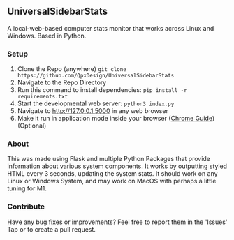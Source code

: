 ## UniversalSidebarStats
A local-web-based computer stats monitor that works across Linux and Windows. Based in Python.

### Setup
1. Clone the Repo (anywhere)
```git clone https://github.com/QpxDesign/UniversalSidebarStats```
2. Navigate to the Repo Directory
3. Run this command to install dependencies: ```pip install -r requirements.txt```
4. Start the developmental web server: ```python3 index.py```
5. Navigate to http://127.0.0.1:5000 in any web browser
6. Make it run in application mode inside your browser ([Chrome Guide](https://www.thewindowsclub.com/use-google-chrome-in-application-mode)) (Optional)

### About
This was made using Flask and multiple Python Packages that provide information about various system components. It works by outputting styled HTML every 3 seconds, updating the system stats. It should work on any Linux or Windows System, and may work on MacOS with perhaps a little tuning for M1.

### Contribute
Have any bug fixes or improvements? Feel free to report them in the 'Issues' Tap or to create a pull request.
